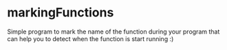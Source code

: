 # markingFunctions
Simple program to mark the name of the function during your program that can help you to detect when the function is start running :)
